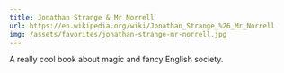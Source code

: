 ```yaml
---
title: Jonathan Strange & Mr Norrell
url: https://en.wikipedia.org/wiki/Jonathan_Strange_%26_Mr_Norrell
img: /assets/favorites/jonathan-strange-mr-norrell.jpg
---
```


A really cool book about magic and fancy English society.
